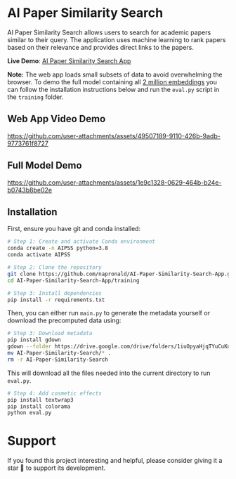 # AI Paper Similarity Search
AI Paper Similarity Search allows users to search for academic papers similar to their query. The application uses machine learning to rank papers based on their relevance and provides direct links to the papers.

**Live Demo**: [AI Paper Similarity Search App](https://napronald.github.io/AI-Paper-Similarity-Search-App/)

**Note:** The web app loads small subsets of data to avoid overwhelming the browser. To demo the full model containing all [2 million embeddings](https://drive.google.com/drive/u/2/folders/1iuOpyaHjqTYuCuKdDz4uOY_fJPvN3GbT) you can follow the installation instructions below and run the `eval.py` script in the `training` folder.

## Web App Video Demo
https://github.com/user-attachments/assets/49507189-9110-426b-9adb-9773761f8727

## Full Model Demo

https://github.com/user-attachments/assets/1e9c1328-0629-464b-b24e-b0743b8be02e

## Installation

First, ensure you have git and conda installed:

```sh
# Step 1: Create and activate Conda environment
conda create -n AIPSS python=3.8
conda activate AIPSS

# Step 2: Clone the repository
git clone https://github.com/napronald/AI-Paper-Similarity-Search-App.git
cd AI-Paper-Similarity-Search-App/training

# Step 3: Install dependencies
pip install -r requirements.txt
```

Then, you can either run `main.py` to generate the metadata yourself or download the precomputed data using:

```sh
# Step 3: Download metadata
pip install gdown
gdown --folder https://drive.google.com/drive/folders/1iuOpyaHjqTYuCuKdDz4uOY_fJPvN3GbT
mv AI-Paper-Similarity-Search/* .
rm -r AI-Paper-Similarity-Search
```

This will download all the files needed into the current directory to run `eval.py`.

```sh
# Step 4: Add cosmetic effects
pip install textwrap3
pip install colorama
python eval.py
```

# Support
If you found this project interesting and helpful, please consider giving it a star 🌟 to support its development. 
